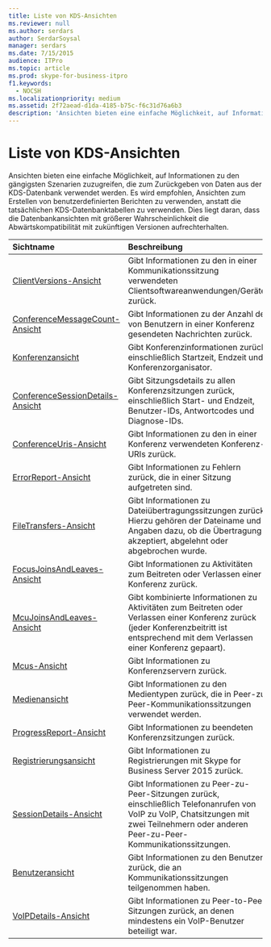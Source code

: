 ```yaml
---
title: Liste von KDS-Ansichten
ms.reviewer: null
ms.author: serdars
author: SerdarSoysal
manager: serdars
ms.date: 7/15/2015
audience: ITPro
ms.topic: article
ms.prod: skype-for-business-itpro
f1.keywords:
  - NOCSH
ms.localizationpriority: medium
ms.assetid: 2f72aead-d1da-4185-b75c-f6c31d76a6b3
description: 'Ansichten bieten eine einfache Möglichkeit, auf Informationen zu den gängigsten Szenarien zuzugreifen, die zum Zurückgeben von Daten aus der KDS-Datenbank verwendet werden. Es wird empfohlen, Ansichten zum Erstellen von benutzerdefinierten Berichten zu verwenden, anstatt die tatsächlichen KDS-Datenbanktabellen zu verwenden. Dies liegt daran, dass die Datenbankansichten mit größerer Wahrscheinlichkeit die Abwärtskompatibilität mit zukünftigen Versionen aufrechterhalten.'
---
```


# <a name="list-of-cdr-views"></a>Liste von KDS-Ansichten
 
Ansichten bieten eine einfache Möglichkeit, auf Informationen zu den gängigsten Szenarien zuzugreifen, die zum Zurückgeben von Daten aus der KDS-Datenbank verwendet werden. Es wird empfohlen, Ansichten zum Erstellen von benutzerdefinierten Berichten zu verwenden, anstatt die tatsächlichen KDS-Datenbanktabellen zu verwenden. Dies liegt daran, dass die Datenbankansichten mit größerer Wahrscheinlichkeit die Abwärtskompatibilität mit zukünftigen Versionen aufrechterhalten.
  
|**Sichtname**|**Beschreibung**|
|:-----|:-----|
|[ClientVersions-Ansicht](clientversions-0.md) <br/> |Gibt Informationen zu den in einer Kommunikationssitzung verwendeten Clientsoftwareanwendungen/Geräten zurück.  <br/> |
|[ConferenceMessageCount-Ansicht](conferencemessagecount-0.md) <br/> |Gibt Informationen zu der Anzahl der von Benutzern in einer Konferenz gesendeten Nachrichten zurück.  <br/> |
|[Konferenzansicht](conferences-0.md) <br/> |Gibt Konferenzinformationen zurück, einschließlich Startzeit, Endzeit und Konferenzorganisator.  <br/> |
|[ConferenceSessionDetails-Ansicht](conferencesessiondetails.md) <br/> |Gibt Sitzungsdetails zu allen Konferenzsitzungen zurück, einschließlich Start- und Endzeit, Benutzer-IDs, Antwortcodes und Diagnose-IDs.  <br/> |
|[ConferenceUris-Ansicht](conferenceuris-0.md) <br/> |Gibt Informationen zu den in einer Konferenz verwendeten Konferenz-URIs zurück.  <br/> |
|[ErrorReport-Ansicht](errorreport-0.md) <br/> |Gibt Informationen zu Fehlern zurück, die in einer Sitzung aufgetreten sind.  <br/> |
|[FileTransfers-Ansicht](filetransfers.md) <br/> |Gibt Informationen zu Dateiübertragungssitzungen zurück. Hierzu gehören der Dateiname und Angaben dazu, ob die Übertragung akzeptiert, abgelehnt oder abgebrochen wurde.  <br/> |
|[FocusJoinsAndLeaves-Ansicht](focusjoinsandleaves-0.md) <br/> |Gibt Informationen zu Aktivitäten zum Beitreten oder Verlassen einer Konferenz zurück.  <br/> |
|[McuJoinsAndLeaves-Ansicht](mcujoinsandleaves-0.md) <br/> |Gibt kombinierte Informationen zu Aktivitäten zum Beitreten oder Verlassen einer Konferenz zurück (jeder Konferenzbeitritt ist entsprechend mit dem Verlassen einer Konferenz gepaart).  <br/> |
|[Mcus-Ansicht](mcus-0.md) <br/> |Gibt Informationen zu Konferenzservern zurück.  <br/> |
|[Medienansicht](media-0.md) <br/> |Gibt Informationen zu den Medientypen zurück, die in Peer-zu-Peer-Kommunikationssitzungen verwendet werden.  <br/> |
|[ProgressReport-Ansicht](progressreport-0.md) <br/> |Gibt Informationen zu beendeten Konferenzsitzungen zurück.  <br/> |
|[Registrierungsansicht](registration-0.md) <br/> |Gibt Informationen zu Registrierungen mit Skype for Business Server 2015 zurück.  <br/> |
|[SessionDetails-Ansicht](sessiondetails-0.md) <br/> |Gibt Informationen zu Peer-zu-Peer-Sitzungen zurück, einschließlich Telefonanrufen von VoIP zu VoIP, Chatsitzungen mit zwei Teilnehmern oder anderen Peer-zu-Peer-Kommunikationssitzungen.  <br/> |
|[Benutzeransicht](user.md) <br/> |Gibt Informationen zu den Benutzern zurück, die an Kommunikationssitzungen teilgenommen haben.  <br/> |
|[VoIPDetails-Ansicht](voipdetails.md) <br/> |Gibt Informationen zu Peer-to-Peer-Sitzungen zurück, an denen mindestens ein VoIP-Benutzer beteiligt war.  <br/> |
   

